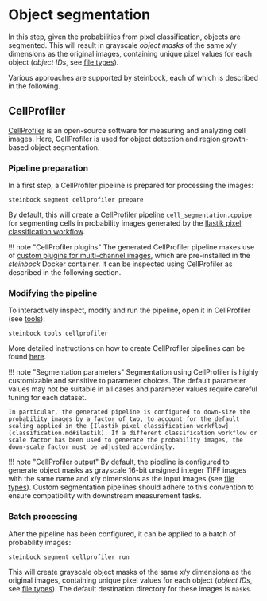 # Object segmentation

In this step, given the probabilities from pixel classification, objects are segmented. This will result in grayscale *object masks* of the same x/y dimensions as the original images, containing unique pixel values for each object (*object IDs*, see [file types](../specs/file-types.md#masks)).

Various approaches are supported by steinbock, each of which is described in the following.

## CellProfiler

[CellProfiler](https://cellprofiler.org) is an open-source software for measuring and analyzing cell images. Here, CellProfiler is used for object detection and region growth-based object segmentation.

### Pipeline preparation

In a first step, a CellProfiler pipeline is prepared for processing the images:

    steinbock segment cellprofiler prepare

By default, this will create a CellProfiler pipeline `cell_segmentation.cppipe` for segmenting cells in probability images generated by the [Ilastik pixel classification workflow](classification.md#ilastik).

!!! note "CellProfiler plugins"
    The generated CellProfiler pipeline makes use of [custom plugins for multi-channel images](https://github.com/BodenmillerGroup/ImcPluginsCP), which are pre-installed in the *steinbock* Docker container. It can be inspected using CellProfiler as described in the following section.    

### Modifying the pipeline

To interactively inspect, modify and run the pipeline, open it in CellProfiler (see [tools](tools.md#cellprofiler)):

    steinbock tools cellprofiler

More detailed instructions on how to create CellProfiler pipelines can be found [here](https://cellprofiler-manual.s3.amazonaws.com/CellProfiler-4.1.3/help/pipelines_building.html).

!!! note "Segmentation parameters"
    Segmentation using CellProfiler is highly customizable and sensitive to parameter choices. The default parameter values may not be suitable in all cases and parameter values require careful tuning for each dataset.

    In particular, the generated pipeline is configured to down-size the probability images by a factor of two, to account for the default scaling applied in the [Ilastik pixel classification workflow](classification.md#ilastik). If a different classification workflow or scale factor has been used to generate the probability images, the down-scale factor must be adjusted accordingly.

!!! note "CellProfiler output"
    By default, the pipeline is configured to generate object masks as grayscale 16-bit unsigned integer TIFF images with the same name and x/y dimensions as the input images (see [file types](../specs/file-types.md#masks)). Custom segmentation pipelines should adhere to this convention to ensure compatibility with downstream measurement tasks.

### Batch processing

After the pipeline has been configured, it can be applied to a batch of probability images:

    steinbock segment cellprofiler run

This will create grayscale object masks of the same x/y dimensions as the original images, containing unique pixel values for each object (*object IDs*, see [file types](../specs/file-types.md#masks)). The default destination directory for these images is `masks`.
